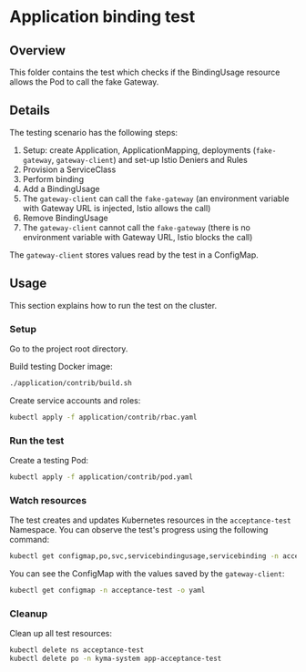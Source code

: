 # Application binding test

## Overview

This folder contains the test which checks if the BindingUsage resource allows the Pod to call the fake Gateway.

## Details

The testing scenario has the following steps:
1. Setup: create Application, ApplicationMapping, deployments (`fake-gateway`, `gateway-client`) and set-up Istio Deniers and Rules
2. Provision a ServiceClass
3. Perform binding
4. Add a BindingUsage
5. The `gateway-client` can call the `fake-gateway` (an environment variable with Gateway URL is injected, Istio allows the call)
6. Remove BindingUsage
5. The `gateway-client` cannot call the `fake-gateway` (there is no environment variable with Gateway URL, Istio blocks the call)

The `gateway-client` stores values read by the test in a ConfigMap.

## Usage

This section explains how to run the test on the cluster.

### Setup

Go to the project root directory.

Build testing Docker image:
```bash
./application/contrib/build.sh
```

Create service accounts and roles:
```bash
kubectl apply -f application/contrib/rbac.yaml
```

### Run the test

Create a testing Pod:
```bash
kubectl apply -f application/contrib/pod.yaml
``` 

### Watch resources
The test creates and updates Kubernetes resources in the `acceptance-test` Namespace. You can observe the test's progress using the following command:
```bash
kubectl get configmap,po,svc,servicebindingusage,servicebinding -n acceptance-test
```

You can see the ConfigMap with the values saved by the `gateway-client`:
```bash
kubectl get configmap -n acceptance-test -o yaml
``` 

### Cleanup
Clean up all test resources:

```bash
kubectl delete ns acceptance-test
kubectl delete po -n kyma-system app-acceptance-test
```

